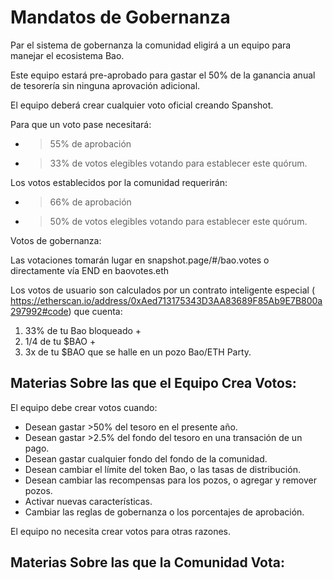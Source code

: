 # Mandatos de Gobernanza

Par el sistema de gobernanza la comunidad eligirá a un equipo para manejar el ecosistema Bao.

Este equipo estará pre-aprobado para gastar el 50% de la ganancia anual de tesorería sin ninguna aprovación adicional.

El equipo deberá crear cualquier voto oficial creando Spanshot.

Para que un voto pase necesitará:

* >55% de aprobación
* >33% de votos elegibles votando para establecer este quórum.

Los votos establecidos por la comunidad requerirán:

* >66% de aprobación
* >50% de votos elegibles votando para establecer este quórum.

Votos de gobernanza:

Las votaciones tomarán lugar en snapshot.page/#/bao.votes o directamente vía END en baovotes.eth

Los votos de usuario son calculados por un contrato inteligente especial ( https://etherscan.io/address/0xAed713175343D3AA83689F85Ab9E7B800a297992#code) que cuenta:

1. 33% de tu Bao bloqueado +
2. 1/4 de tu $BAO +
3. 3x de tu $BAO que se halle en un pozo Bao/ETH Party.

## Materias Sobre las que el Equipo Crea Votos:

El equipo debe crear votos cuando:

* Desean gastar >50% del tesoro en el presente año.
* Desean gastar >2.5% del fondo del tesoro en una transación de un pago.
* Desean gastar cualquier fondo del fondo de la comunidad.
* Desean cambiar el límite del token Bao, o las tasas de distribución.
* Desean cambiar las recompensas para los pozos, o agregar y remover pozos.
* Activar nuevas características.
* Cambiar las reglas de gobernanza o los porcentajes de aprobación.

El equipo no necesita crear votos para otras razones.

## Materias Sobre las que la Comunidad Vota:

